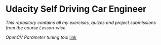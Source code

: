 # Udacity Self Driving Car Engineer

_This repository contains all my exercises, quizes and project submissions from the course Lesson-wise._

_OpenCV Parameter tuning tool_ [link](https://medium.com/@maunesh/finding-the-right-parameters-for-your-computer-vision-algorithm-d55643b6f954)

